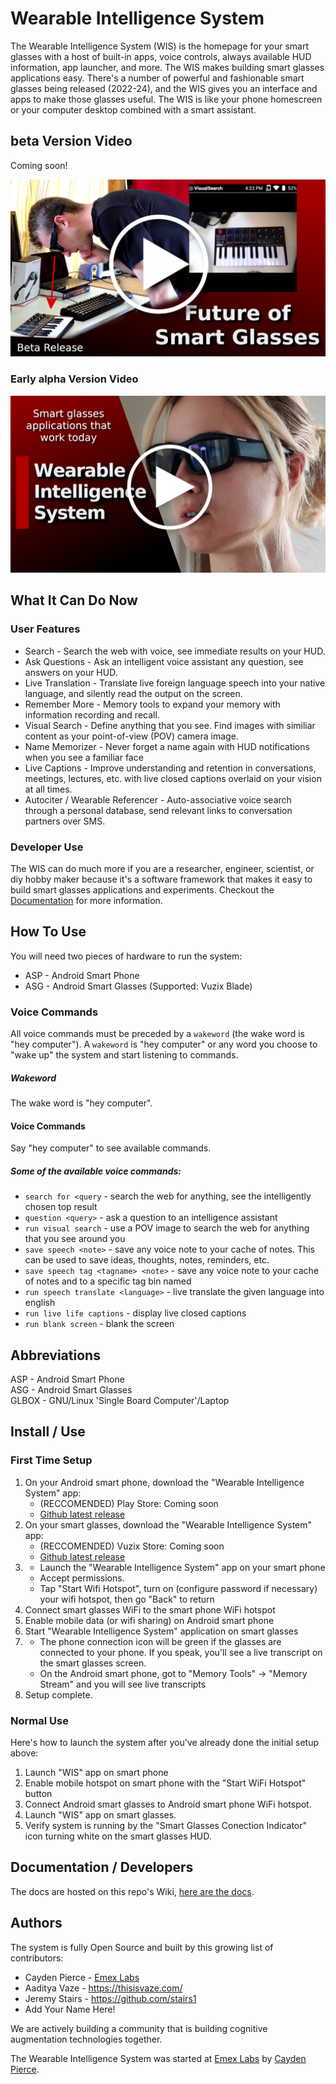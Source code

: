 # Wearable Intelligence System

The Wearable Intelligence System (WIS) is the homepage for your smart glasses with a host of built-in apps, voice controls, always available HUD information, app launcher, and more. The WIS makes building smart glasses applications easy. There's a number of powerful and fashionable smart glasses being released (2022-24), and the WIS gives you an interface and apps to make those glasses useful. The WIS is like your phone homescreen or your computer desktop combined with a smart assistant.

## beta Version Video

Coming soon!

[![Wearable Intelligence System Beta Release Demo](res/thumbnail_wis_demo_part3_beta_release_play.jpg)](https://www.youtube.com/watch?v=jIWwJxi9bys "Smart Glasses Apps: Wearable Intelligence System Beta Release")

### Early alpha Version Video
[![Wearable Intelligence System alpha version Demo](res/early_demo_thumbnail.png)](http://www.youtube.com/watch?v=O2a6ng9jICE "Wearable Intelligence System Demo - Smart Glasses Apps - Part 1")

## What It Can Do Now

### User Features

- Search - Search the web with voice, see immediate results on your HUD.
- Ask Questions - Ask an intelligent voice assistant any question, see answers on your HUD.
- Live Translation - Translate live foreign language speech into your native language, and silently read the output on the screen.
- Remember More - Memory tools to expand your memory with information recording and recall.
- Visual Search - Define anything that you see. Find images with similiar content as your point-of-view (POV) camera image.
- Name Memorizer - Never forget a name again with HUD notifications when you see a familiar face
- Live Captions - Improve understanding and retention in conversations, meetings, lectures, etc. with live closed captions overlaid on your vision at all times.
- Autociter / Wearable Referencer - Auto-associative voice search through a personal database, send relevant links to conversation partners over SMS.

### Developer Use

The WIS can do much more if you are a researcher, engineer, scientist, or diy hobby maker because it's a software framework that makes it easy to build smart glasses applications and experiments. Checkout the [Documentation](#documentation) for more information.
 
## How To Use 

You will need two pieces of hardware to run the system:  

- ASP - Android Smart Phone
- ASG - Android Smart Glasses (Supported: Vuzix Blade)

### Voice Commands

All voice commands must be preceded by a `wakeword` (the wake word is "hey computer"). A `wakeword` is "hey computer" or any word you choose to "wake up" the system and start listening to commands.
    
##### Wakeword

The wake word is "hey computer".
    
#### Voice Commands

Say "hey computer" to see available commands.

##### Some of the available voice commands:

- `search for <query` - search the web for anything, see the intelligently chosen top result
- `question <query>` - ask a question to an intelligence assistant
- `run visual search` - use a POV image to search the web for anything that you see around you
- `save speech <note>` - save any voice note to your cache of notes. This can be used to save ideas, thoughts, notes, reminders, etc.
- `save speech tag <tagname> <note>` - save any voice note to your cache of notes and to a specific tag bin named <tag>
- `run speech translate <language>` - live translate the given language into english
- `run live life captions` - display live closed captions
- `run blank screen` - blank the screen

## Abbreviations

ASP - Android Smart Phone  
ASG - Android Smart Glasses  
GLBOX - GNU/Linux 'Single Board Computer'/Laptop  

## Install / Use

### First Time Setup

1. On your Android smart phone, download the "Wearable Intelligence System" app:
    - (RECCOMENDED) Play Store: Coming soon
    - [Github latest release](https://github.com/emexlabs/WearableIntelligenceSystem/releases)
2. On your smart glasses, download the "Wearable Intelligence System" app:
    - (RECCOMENDED) Vuzix Store: Coming soon
    - [Github latest release](https://github.com/emexlabs/WearableIntelligenceSystem/releases)
3. 
    * Launch the "Wearable Intelligence System" app on your smart phone
    * Accept permissions.
    * Tap "Start Wifi Hotspot", turn on (configure password if necessary) your wifi hotspot, then go "Back" to return
4. Connect smart glasses WiFi to the smart phone WiFi hotspot
5. Enable mobile data (or wifi sharing) on Android smart phone
6. Start "Wearable Intelligence System" application on smart glasses
7. 
    * The phone connection icon will be green if the glasses are connected to your phone. If you speak, you'll see a live transcript on the smart glasses screen.
    * On the Android smart phone, got to "Memory Tools" -> "Memory Stream" and you will see live transcripts
8. Setup complete.

### Normal Use
    
Here's how to launch the system after you've already done the initial setup above:  

1. Launch "WIS" app on smart phone
2. Enable mobile hotspot on smart phone with the "Start WiFi Hotspot" button
3. Connect Android smart glasses to Android smart phone WiFi hotspot.
4. Launch "WIS" app on smart glasses.
5. Verify system is running by the "Smart Glasses Conection Indicator" icon turning white on the smart glasses HUD.
    
## Documentation / Developers
    
The docs are hosted on this repo's Wiki, [here are the docs](https://github.com/emexlabs/WearableIntelligenceSystem/wiki).
   
## Authors

The system is fully Open Source and built by this growing list of contributors:

- Cayden Pierce - [Emex Labs](https://emexwearables.com)
- Aaditya Vaze - https://thisisvaze.com/
- Jeremy Stairs - https://github.com/stairs1
- Add Your Name Here!

We are actively building a community that is building cognitive augmentation technologies together. 

The Wearable Intelligence System was started at [Emex Labs](https://emexwearables.com) by [Cayden Pierce](https://caydenpierce.com/).


